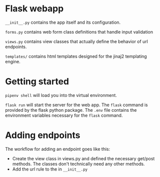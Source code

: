 # Flask webapp

`__init__.py` contains the app itself and its configuration.

`forms.py` contains web form class definitions that handle input validation

`views.py` contains view classes that actually define the behavior of url endpoints.

`templates/` contains html templates designed for the jinaj2 templating engine.

# Getting started

`pipenv shell` will load you into the virtual environment.

`flask run` will start the server for the web app. The `flask` command is provided by the flask python package. The `.env` file contains the environment variables necessary for the `flask` command.

# Adding endpoints

The workflow for adding an endpoint goes like this:

 - Create the view class in views.py and defined the necessary get/post methods. The classes don't technically need any other methods.
 - Add the url rule to the in `__init__.py`
